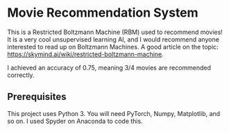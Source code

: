 # Movie Recommendation System

This is a Restricted Boltzmann Machine (RBM) used to recommend movies! It is a very cool unsupervised learning AI, and I would recommend anyone interested to read up on Boltzmann Machines. A good article on the topic: https://skymind.ai/wiki/restricted-boltzmann-machine.

I achieved an accuracy of 0.75, meaning 3/4 movies are recommended correctly.

## Prerequisites

This project uses Python 3. You will need  PyTorch, Numpy, Matplotlib, and so on. I used Spyder on Anaconda to code this.



